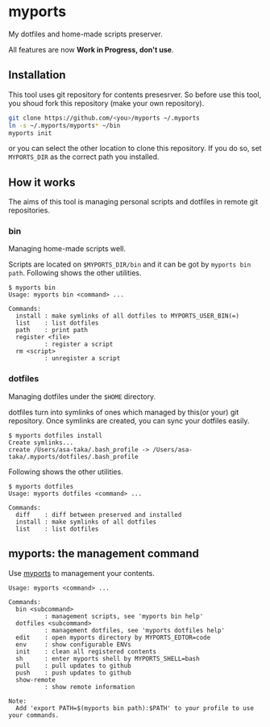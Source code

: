 # myports

My dotfiles and home-made scripts preserver.

All features are now __Work in Progress, don't use__.

## Installation

This tool uses git repository for contents presesrver.
So before use this tool, you shoud fork this repository
(make your own repository).

```sh
git clone https://github.com/<you>/myports ~/.myports
ln -s ~/.myports/myports* ~/bin
myports init
```

or you can select the other location to clone this repository.
If you do so, set `MYPORTS_DIR` as the correct path you installed.

## How it works

The aims of this tool is managing personal scripts and dotfiles
in remote git repositories.

### bin

Managing home-made scripts well.

Scripts are located on `$MYPORTS_DIR/bin` and it can be got by `myports bin path`.
Following shows the other utilities.

```
$ myports bin
Usage: myports bin <command> ...

Commands:
  install : make symlinks of all dotfiles to MYPORTS_USER_BIN(=)
  list    : list dotfiles
  path    : print path
  register <file>
          : register a script
  rm <script>
          : unregister a script
```

### dotfiles

Managing dotfiles under the `$HOME` directory.

dotfiles turn into symlinks of ones which managed by this(or your) git repository.
Once symlinks are created, you can sync your dotfiles easily.

```
$ myports dotfiles install
Create symlinks...
create /Users/asa-taka/.bash_profile -> /Users/asa-taka/.myports/dotfiles/.bash_profile
```

Following shows the other utilities.

```
$ myports dotfiles
Usage: myports dotfiles <command> ...

Commands:
  diff    : diff between preserved and installed
  install : make symlinks of all dotfiles 
  list    : list dotfiles
```

## myports: the management command

Use [myports](./myports) to management your contents.

```
Usage: myports <command> ...

Commands:
  bin <subcommand>
          : management scripts, see 'myports bin help'
  dotfiles <subcommand>
          : management dotfiles, see 'myports dotfiles help'
  edit    : open myports directory by MYPORTS_EDTOR=code
  env     : show configurable ENVs
  init    : clean all registered contents
  sh      : enter myports shell by MYPORTS_SHELL=bash
  pull    : pull updates to github
  push    : push updates to github
  show-remote
          : show remote information

Note:
  Add 'export PATH=$(myports bin path):$PATH' to your profile to use your commands.
```